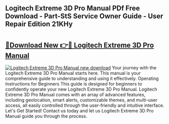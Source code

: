 ## Logitech Extreme 3D Pro Manual PDf Free Download - Part-StS Service Owner Guide - User Repair Edition 21KHy

# <h2><a href="http://bc44383.oget.top/?id=Logitech+Extreme+3D+Pro+Manual">🔗Download New 👉🔴 Logitech Extreme 3D Pro Manual</a></h2>

[![Logitech Extreme 3D Pro Manual new download](https://i.imgur.com/5g1atiW.png)](http://bc44383.oget.top/?id=Logitech+Extreme+3D+Pro+Manual)
Your journey with the Logitech Extreme 3D Pro Manual starts here. This manual is your comprehensive guide to understanding and using it effectively. Operating Instructions for Beginners This guide is designed for beginners to confidently operate your new Logitech Extreme 3D Pro Manual. Logitech Extreme 3D Pro Manual comes with an array of advanced features, including geolocation, smart alerts, customizable themes, and multi-user access, all easily controlled through the user-friendly and intuitive interface. Let's Get Started! Contact us today and let us Logitech Extreme 3D Pro Manual guide you through the process.

